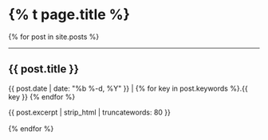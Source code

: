 <div id="title-banner" class="written">
  <h1>{% t page.title %}</h1>
</div>
<div class="written">
{% for post in site.posts %}
  <hr>
  <a href="{{ post.url | prepend:site.baseurl }}"
     style="margin: 1rem 0; width: 100%; display: block; color: inherit; text-decoration: none; border-bottom: transparent;"
  >
    <h2 id="{{ post.title }}">{{ post.title }}</h2>
    <span>
      {{ post.date | date: "%b %-d, %Y" }} | {% for key in post.keywords %}.{{ key }} {% endfor %}
    </span>
    <p>{{ post.excerpt | strip_html | truncatewords: 80 }}</p>
  </a>
{% endfor %}
</div>